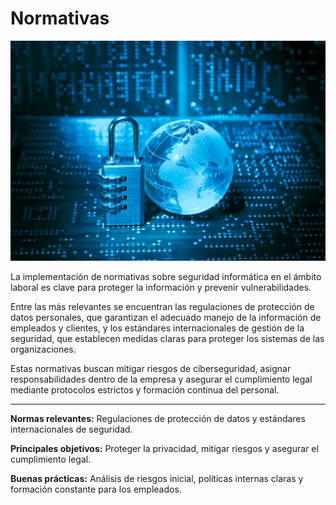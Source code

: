 # Normativas

![img45](img/img45.jpg)

La implementación de normativas sobre seguridad informática en el ámbito laboral es clave para proteger la información y prevenir vulnerabilidades. 

Entre las más relevantes se encuentran las regulaciones de protección de datos personales, que garantizan el adecuado manejo de la información de empleados y clientes, y los estándares internacionales de gestión de la seguridad, que establecen medidas claras para proteger los sistemas de las organizaciones. 

Estas normativas buscan mitigar riesgos de ciberseguridad, asignar responsabilidades dentro de la empresa y asegurar el cumplimiento legal mediante protocolos estrictos y formación continua del personal.

----------------------------------

**Normas relevantes:** Regulaciones de protección de datos y estándares internacionales de seguridad.

**Principales objetivos:** Proteger la privacidad, mitigar riesgos y asegurar el cumplimiento legal.

**Buenas prácticas:** Análisis de riesgos inicial, políticas internas claras y formación constante para los empleados.

